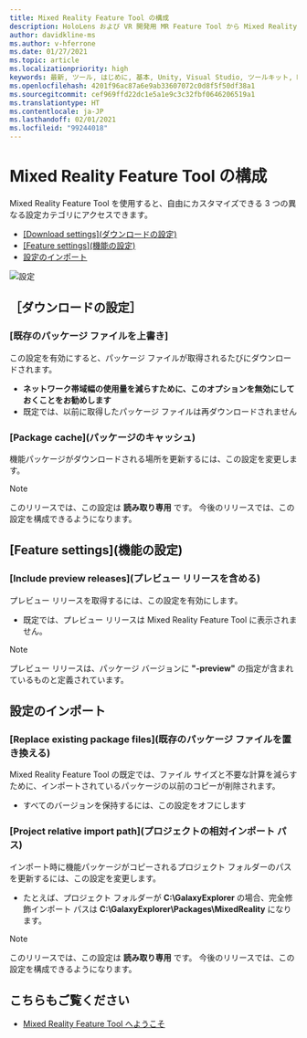 ```yaml
---
title: Mixed Reality Feature Tool の構成
description: HoloLens および VR 開発用 MR Feature Tool から Mixed Reality Unity パッケージをダウンロードしてインストールする方法について説明します。
author: davidkline-ms
ms.author: v-hferrone
ms.date: 01/27/2021
ms.topic: article
ms.localizationpriority: high
keywords: 最新, ツール, はじめに, 基本, Unity, Visual Studio, ツールキット, Mixed Reality ヘッドセット, Windows Mixed Reality ヘッドセット, 仮想現実ヘッドセット, インストール, Windows, HoloLens, エミュレーター, Unreal, OpenXR
ms.openlocfilehash: 4201f96ac87a6e9ab33607072c0d8f5f50df38a1
ms.sourcegitcommit: cef969ffd22dc1e5a1e9c3c32fbf0646206519a1
ms.translationtype: HT
ms.contentlocale: ja-JP
ms.lasthandoff: 02/01/2021
ms.locfileid: "99244018"
---
```

# <a name="configuring-the-mixed-reality-feature-tool"></a>Mixed Reality Feature Tool の構成

Mixed Reality Feature Tool を使用すると、自由にカスタマイズできる 3 つの異なる設定カテゴリにアクセスできます。

* [[Download settings]\(ダウンロードの設定\)](#download-settings)
* [[Feature settings]\(機能の設定\)](#feature-settings)
* [設定のインポート](#import-settings)

![設定](images/FeatureToolSettings.png)

## <a name="download-settings"></a>［ダウンロードの設定］

### <a name="overwrite-existing-package-files"></a>[既存のパッケージ ファイルを上書き]

この設定を有効にすると、パッケージ ファイルが取得されるたびにダウンロードされます。 
* **ネットワーク帯域幅の使用量を減らすために、このオプションを無効にしておくことをお勧めします**
* 既定では、以前に取得したパッケージ ファイルは再ダウンロードされません

### <a name="package-cache"></a>[Package cache]\(パッケージのキャッシュ\)

機能パッケージがダウンロードされる場所を更新するには、この設定を変更します。

> [!NOTE]
> このリリースでは、この設定は **読み取り専用** です。 今後のリリースでは、この設定を構成できるようになります。

## <a name="feature-settings"></a>[Feature settings]\(機能の設定\)

### <a name="include-preview-releases"></a>[Include preview releases]\(プレビュー リリースを含める\)

プレビュー リリースを取得するには、この設定を有効にします。
* 既定では、プレビュー リリースは Mixed Reality Feature Tool に表示されません。 

> [!NOTE]
> プレビュー リリースは、パッケージ バージョンに **"-preview"** の指定が含まれているものと定義されています。

## <a name="import-settings"></a>設定のインポート

### <a name="replace-existing-package-files"></a>[Replace existing package files]\(既存のパッケージ ファイルを置き換える\)

Mixed Reality Feature Tool の既定では、ファイル サイズと不要な計算を減らすために、インポートされているパッケージの以前のコピーが削除されます。 
* すべてのバージョンを保持するには、この設定をオフにします

### <a name="project-relative-import-path"></a>[Project relative import path]\(プロジェクトの相対インポート パス\)

インポート時に機能パッケージがコピーされるプロジェクト フォルダーのパスを更新するには、この設定を変更します。 
* たとえば、プロジェクト フォルダーが **C:\GalaxyExplorer** の場合、完全修飾インポート パスは **C:\GalaxyExplorer\Packages\MixedReality** になります。

> [!NOTE]
> このリリースでは、この設定は **読み取り専用** です。 今後のリリースでは、この設定を構成できるようになります。

## <a name="see-also"></a>こちらもご覧ください

- [Mixed Reality Feature Tool へようこそ](welcome-to-mr-feature-tool.md)
